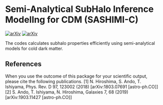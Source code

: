 # Semi-Analytical SubHalo Inference ModelIng for CDM (SASHIMI-C)
[![arXiv](https://img.shields.io/badge/arXiv-1803.07691%20-green.svg)](https://arxiv.org/abs/1803.07961)
[![arXiv](https://img.shields.io/badge/arXiv-1903.11427%20-green.svg)](https://arxiv.org/abs/1903.11427)

The codes calculates subhalo properties efficiently using semi-analytical models for cold dark matter. 

## References

When you use the outcome of this package for your scientific output, please cite the following publications.
[1] N. Hiroshima, S. Ando, T. Ishiyama, Phys. Rev. D 97, 123002 (2018) [arXiv:1803.07691 [astro-ph.CO]]
[2] S. Ando, T. Ishiyama, N. Hiroshima, Galaxies 7, 68 (2019) [arXiv:1903.11427 [astro-ph.CO]]
